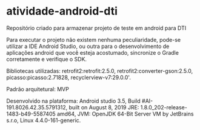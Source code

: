 # atividade-android-dti
Repositório criado para armazenar projeto de teste em android para DTI

Para executar o projeto não existem nenhuma peculiaridade, pode-se utilizar a IDE Android Studio, ou outra para o
desenvolvimento de aplicações android que você esteja acostumado, sincronize o Gradle corretamente e verifique o SDK.

Bibliotecas utilizadas:
  retrofit2:retrofit:2.5.0,
  retrofit2:converter-gson:2.5.0,
  picasso:picasso:2.71828,
  recyclerview-v7:29.0.0'.
  
Padrão arquitetural:
  MVP
 
Desenvolvido na plataforma:
  Android studio 3.5,
  Build #AI-191.8026.42.35.5791312, built on August 8, 2019
  JRE: 1.8.0_202-release-1483-b49-5587405 amd64,
  JVM: OpenJDK 64-Bit Server VM by JetBrains s.r.o,
  Linux 4.4.0-161-generic.
  


  
